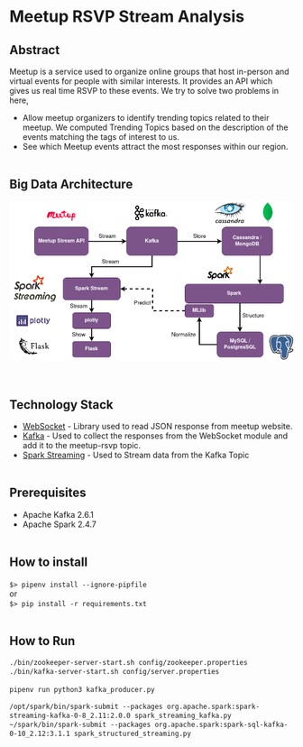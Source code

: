 # Meetup RSVP Stream Analysis

## Abstract

Meetup is a service used to organize online groups that host in-person and virtual events for people with similar interests. It provides an API which gives us real time RSVP to these events. We try to solve two problems in here,

- Allow meetup organizers to identify trending topics related to their meetup. We computed Trending Topics based on the description of the events matching the tags of interest to us.
- See which Meetup events attract the most responses within our region.
<br><br>

## Big Data Architecture


![](images/image1.png)
<br><br><br>

## Technology Stack

- [WebSocket](https://websocket-client.readthedocs.io/en/latest/index.html) - Library used to read JSON response from meetup website.
- [Kafka](https://kafka.apache.org/) - Used to collect the responses from the WebSocket module and add it to the meetup-rsvp topic.
- [Spark Streaming](https://spark.apache.org/streaming/) - Used to Stream data from the Kafka Topic
<br><br>

## Prerequisites

- Apache Kafka 2.6.1
- Apache Spark 2.4.7
<br><br>

## How to install

``$> pipenv install --ignore-pipfile``
<br>or<br>
``$> pip install -r requirements.txt``
<br><br>

## How to Run

```
./bin/zookeeper-server-start.sh config/zookeeper.properties
./bin/kafka-server-start.sh config/server.properties

pipenv run python3 kafka_producer.py
```

```
/opt/spark/bin/spark-submit --packages org.apache.spark:spark-streaming-kafka-0-8_2.11:2.0.0 spark_streaming_kafka.py
~/spark/bin/spark-submit --packages org.apache.spark:spark-sql-kafka-0-10_2.12:3.1.1 spark_structured_streaming.py
```